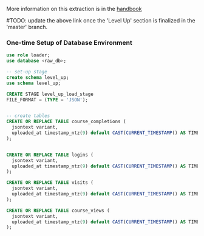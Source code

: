 More information on this extraction is in the [handbook](https://gitlab.com/gitlab-com/www-gitlab-com/-/blob/91a63ee99016d986904dc73bb6d29aa1bb67c8b8/sites/handbook/source/handbook/business-technology/data-team/platform/pipelines/index.html.md#level-up-thought-industries-extract)

#TODO: update the above link once the 'Level Up' section is finalized in the 'master' branch.

### One-time Setup of Database Environment
```sql
use role loader;
use database <raw_db>;

-- set-up stage
create schema level_up;
use schema level_up;

CREATE STAGE level_up_load_stage
FILE_FORMAT = (TYPE = 'JSON');


-- create tables
CREATE OR REPLACE TABLE course_completions (
  jsontext variant,
  uploaded_at timestamp_ntz(9) default CAST(CURRENT_TIMESTAMP() AS TIMESTAMP_NTZ(9))
);


CREATE OR REPLACE TABLE logins (
  jsontext variant,
  uploaded_at timestamp_ntz(9) default CAST(CURRENT_TIMESTAMP() AS TIMESTAMP_NTZ(9))
);

CREATE OR REPLACE TABLE visits (
  jsontext variant,
  uploaded_at timestamp_ntz(9) default CAST(CURRENT_TIMESTAMP() AS TIMESTAMP_NTZ(9))
);

CREATE OR REPLACE TABLE course_views (
  jsontext variant,
  uploaded_at timestamp_ntz(9) default CAST(CURRENT_TIMESTAMP() AS TIMESTAMP_NTZ(9))
);
```
